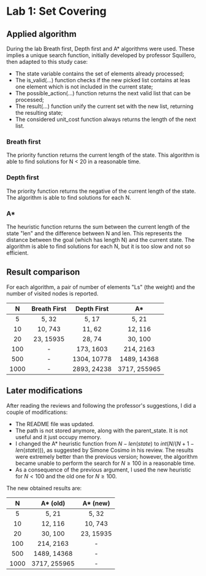 # Lab 1: Set Covering

## Applied algorithm

During the lab Breath first, Depth first and A* algorithms were used.
These implies a unique search function, initially developed by professor Squillero, then adapted to this study case:
 - The state variable contains the set of elements already processed;
 - The is_valid(...) function checks if the new picked list contains at leas one element which is not included in the current state;
 - The possible_action(...) function returns the next valid list that can be processed;
 - The result(...) function unify the current set with the new list, returning the resulting state;
 - The considered unit_cost function always returns the length of the next list.

### Breath first

The priority function returns the current length of the state.
This algorithm is able to find solutions for N < 20 in a reasonable time.

### Depth first

The priority function returns the negative of the current length of the state.
The algorithm is able to find solutions for each N.

### A*

The heuristic function returns the sum between the current length of the state "len" and the difference between N and len.
This represents the distance between the goal (which has length N) and the current state.
The algorithm is able to find solutions for each N, but it is too slow and not so efficient.

## Result comparison

For each algorithm, a pair of number of elements "Ls" (the weight) and the number of visited nodes is reported.

| N    | Breath First | Depth First | A*           |
| :--: | :----------: | :---------: | :----------: |
| 5    | 5, 32        | 5, 17       | 5, 21        |
| 10   | 10, 743      | 11, 62      | 12, 116      |
| 20   | 23, 15935    | 28, 74      | 30, 100      |
| 100  | -            | 173, 1603   | 214, 2163    |
| 500  | -            | 1304, 10778 | 1489, 14368  |
| 1000 | -            | 2893, 24238 | 3717, 255965 |

## Later modifications

After reading the reviews and following the professor's suggestions, I did a couple of modifications:
- The README file was updated.
- The path is not stored anymore, along with the parent_state. It is not useful and it just occupy memory.
- I changed the A* heuristic function from $N - len(state)$ to $int(N / (N + 1 - len(state)))$, as suggested by Simone Cosimo in his review. The results were extremely better than the previous version; however, the algorithm became unable to perform the search for $N ≥ 100$ in a reasonable time.
- As a consequence of the previous argument, I used the new heuristic for $N < 100$ and the old one for $N ≥ 100$.

The new obtained results are:

| N    | A* (old)     | A* (new)     |
| :--: | :----------: | :----------: |
| 5    | 5, 21        | 5, 32        |
| 10   | 12, 116      | 10, 743      |
| 20   | 30, 100      | 23, 15935    |
| 100  | 214, 2163    | -            |
| 500  | 1489, 14368  | -            |
| 1000 | 3717, 255965 | -            |
